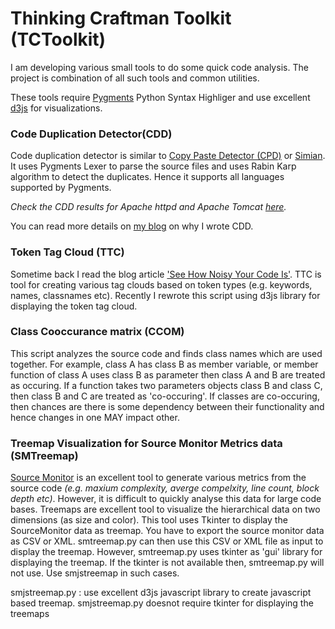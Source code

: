 Thinking Craftman Toolkit (TCToolkit)
=====================================

I am developing various small tools to do some quick code analysis. The project is combination of all such tools and common utilities.

These tools require [Pygments](http://pygments.org/) Python Syntax Highliger and use excellent [d3js](http://d3js.org) for visualizations.

### Code Duplication Detector(CDD)
Code duplication detector is similar to [Copy Paste Detector (CPD)](http://pmd.sourceforge.net/cpd.html) 
or [Simian](http://www.redhillconsulting.com.au/products/simian/). It uses Pygments Lexer to parse the 
source files and uses Rabin Karp algorithm to detect the duplicates. Hence it supports all languages supported 
by Pygments. 

*Check the CDD results for Apache httpd and Apache Tomcat [here](http://thinkingcraftsman.in/projects/index.htm#tctools).*

You can read more details on [my blog](http://nitinbhide.blogspot.com/2009/06/writing-code-duplication-detector.html) on why I wrote CDD. 

### Token Tag Cloud (TTC) 
Sometime back I read the blog article ['See How Noisy Your Code Is'](http://fragmental.tw/2009/04/29/tag-clouds-see-how-noisy-your-code-is/). 
TTC is tool for creating various tag clouds based on token types (e.g. keywords, names, classnames etc). Recently I rewrote this script
using d3js library for displaying the token tag cloud.

### Class Cooccurance matrix (CCOM)
This script analyzes the source code and finds class names which are used together. For example, class A has class B as member variable,
or member function of class A uses class B as parameter then class A and B are treated as occuring. If a function takes two parameters
objects class B and class C, then class B and C are treated as 'co-occuring'. If classes are co-occuring, then chances are there is some
dependency between their functionality and hence changes in one MAY impact other.

### Treemap Visualization for Source Monitor Metrics data (SMTreemap)

[Source Monitor](http://www.campwoodsw.com/sourcemonitor.html) is an excellent tool to generate various metrics from the source code 
_(e.g. maxium complexity, averge compelxity, line count, block depth etc)_. However, it is difficult to quickly analyse this data 
for large code bases. Treemaps are excellent tool to visualize the hierarchical data on two dimensions (as size and color). This 
tool uses Tkinter to display the SourceMonitor data as treemap. You have to export the source monitor data as CSV or XML. 
smtreemap.py can then use this CSV or XML file as input to display the treemap. However, smtreemap.py uses tkinter as 'gui' library
for displaying the treemap. If the tkinter is not available then, smtreemap.py will not use. Use smjstreemap in such cases.

smjstreemap.py : use excellent d3js javascript library to create javascript based treemap. smjstreemap.py doesnot require tkinter 
for displaying the treemaps

